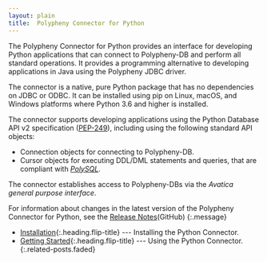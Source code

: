 ```yaml
---
layout: plain
title:  Polypheny Connector for Python
---
```


The Polypheny Connector for Python provides an interface for developing Python applications that can connect to Polypheny-DB and perform all standard operations. It provides a programming alternative to developing applications in Java using the Polypheny JDBC driver.

The connector is a native, pure Python package that has no dependencies on JDBC or ODBC. It can be installed using pip on Linux, macOS, and Windows platforms where Python 3.6 and higher is installed.

The connector supports developing applications using the Python Database API v2 specification ([PEP-249](https://www.python.org/dev/peps/pep-0249/)), including using the following standard API objects:
* Connection objects for connecting to Polypheny-DB.
* Cursor objects for executing DDL/DML statements and queries, that are compliant with [*PolySQL*](https://polypheny.org/documentation/PolySQL/).

The connector establishes access to Polypheny-DBs via the *Avatica general purpose interface*.

For information about changes in the latest version of the Polypheny Connector for Python, see the 
[Release Notes](https://github.com/polypheny/Polypheny-Connector-Python/blob/master/CHANGELOG.md)(GitHub)
{:.message}

* [Installation]{:.heading.flip-title} --- Installing the Python Connector.
* [Getting Started]{:.heading.flip-title} --- Using the Python Connector.
  {:.related-posts.faded}


[Installation]: Installation.md
[Getting Started]: GettingStarted.md
